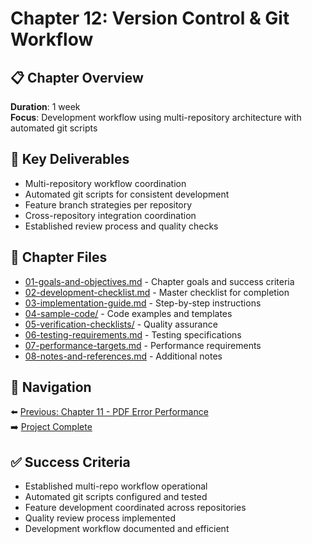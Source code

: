 # Chapter 12: Version Control & Git Workflow

## 📋 Chapter Overview

**Duration**: 1 week  
**Focus**: Development workflow using multi-repository architecture with automated git scripts

## 🎯 Key Deliverables

- Multi-repository workflow coordination
- Automated git scripts for consistent development
- Feature branch strategies per repository
- Cross-repository integration coordination
- Established review process and quality checks

## 📁 Chapter Files

- [01-goals-and-objectives.md](./01-goals-and-objectives.md) - Chapter goals and success criteria
- [02-development-checklist.md](./02-development-checklist.md) - Master checklist for completion
- [03-implementation-guide.md](./03-implementation-guide.md) - Step-by-step instructions
- [04-sample-code/](./04-sample-code/) - Code examples and templates
- [05-verification-checklists/](./05-verification-checklists/) - Quality assurance
- [06-testing-requirements.md](./06-testing-requirements.md) - Testing specifications
- [07-performance-targets.md](./07-performance-targets.md) - Performance requirements
- [08-notes-and-references.md](./08-notes-and-references.md) - Additional notes

## 🔗 Navigation

⬅️ [Previous: Chapter 11 - PDF Error Performance](../chapter-11-pdf-error-performance/README.md)  
➡️ [Project Complete](../../README.md)

## ✅ Success Criteria

- Established multi-repo workflow operational
- Automated git scripts configured and tested
- Feature development coordinated across repositories
- Quality review process implemented
- Development workflow documented and efficient

